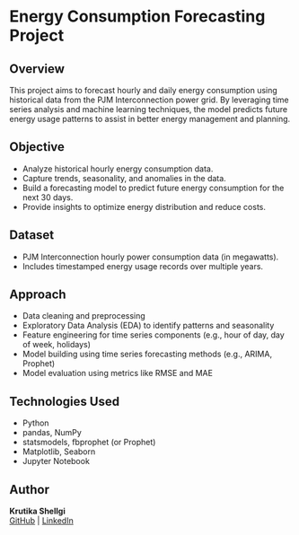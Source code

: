 # Energy Consumption Forecasting Project

## Overview
This project aims to forecast hourly and daily energy consumption using historical data from the PJM Interconnection power grid. By leveraging time series analysis and machine learning techniques, the model predicts future energy usage patterns to assist in better energy management and planning.

## Objective
- Analyze historical hourly energy consumption data.
- Capture trends, seasonality, and anomalies in the data.
- Build a forecasting model to predict future energy consumption for the next 30 days.
- Provide insights to optimize energy distribution and reduce costs.

## Dataset
- PJM Interconnection hourly power consumption data (in megawatts).
- Includes timestamped energy usage records over multiple years.

## Approach
- Data cleaning and preprocessing
- Exploratory Data Analysis (EDA) to identify patterns and seasonality
- Feature engineering for time series components (e.g., hour of day, day of week, holidays)
- Model building using time series forecasting methods (e.g., ARIMA, Prophet)
- Model evaluation using metrics like RMSE and MAE

## Technologies Used
- Python
- pandas, NumPy
- statsmodels, fbprophet (or Prophet)
- Matplotlib, Seaborn
- Jupyter Notebook

## Author
**Krutika Shellgi**  
[GitHub](https://github.com/krutika-18) | [LinkedIn](https://www.linkedin.com/in/kritika-shellagi/)
